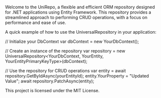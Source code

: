 Welcome to the UniRepo, a flexible and efficient ORM repository designed for .NET applications using Entity Framework. This repository provides a streamlined approach to performing CRUD operations, with a focus on performance and ease of use.


A quick example of how to use the UniversalRepository in your application:

// Initialize your DbContext
var dbContext = new YourDbContext();

// Create an instance of the repository
var repository = new UniversalRepository<YourDbContext, YourEntity, YourEntityPrimaryKeyType>(dbContext);

// Use the repository for CRUD operations
var entity = await repository.GetByIdAsync(yourEntityId);
entity.YourProperty = "Updated Value";
await repository.PatchAsync(entity);


This project is licensed under the MIT License.
